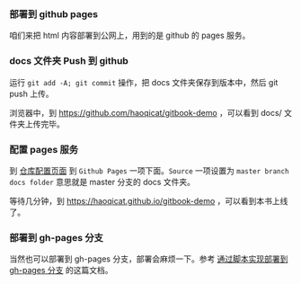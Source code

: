 ### 部署到 github pages

咱们来把 html 内容部署到公网上，用到的是 github 的 pages 服务。

### docs 文件夹 Push 到 github

运行 `git add -A; git commit` 操作，把 docs 文件夹保存到版本中，然后 git push 上传。

浏览器中，到 https://github.com/haoqicat/gitbook-demo ，可以看到 docs/ 文件夹上传完毕。

### 配置 pages 服务

到 [仓库配置页面](https://github.com/happypeter/gitbook-demo/settings) 到 `Github Pages` 一项下面。`Source` 一项设置为 `master branch docs folder` 意思就是 master 分支的 docs 文件夹。

等待几分钟，到 https://haoqicat.github.io/gitbook-demo ，可以看到本书上线了。

### 部署到 gh-pages 分支

当然也可以部署到 gh-pages 分支，部署会麻烦一下。参考 [通过脚本实现部署到 gh-pages 分支](https://happypeter.github.io/gitbook/github/script.html) 的这篇文档。
